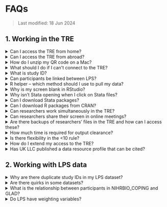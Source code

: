 # FAQs
>Last modified: 18 Jun 2024

## 1. Working in the TRE
<details>
  <summary>Can I access the TRE from home?</summary>
  
  Yes, as long as you're using a work provided laptop/desktop – see below the user security requirements in the [**Data Access and Acceptable Use Policy.**](https://ukllc.ac.uk/governance/) 

*All UK LLC users must:* 
* *Only access the UK LLC TRE using organisation owned/approved machines, which are automatically maintained so that they are fully patched and up to date with relevant virus protection.* 
* *Only access the UK LLC TRE from the UK and via a secure private or corporate network. Where using a private network, the user must make all reasonable efforts to ensure this is maintained and the equipment is secure (strong password) and kept patched and up to date.*
</details>

<details>
  <summary>Can I access the TRE from abroad?</summary>
No, you must only access the UK LLC TRE from the UK, in line with the user security requirements detailed in the question above.
</details>

<details>
  <summary>How do I unzip my QR code on a Mac?</summary>

  If you are using a Mac and therefore using “Archive Utility” rather than 7-Zip, you could experience issues. Archive Utility doesn't support the encryption 7zip uses. Therefore we suggest using a different extractor program called [**The Unarchiver**.](https://theunarchiver.com/) 
  </details>
  
<details>
  <summary>What should I do if I can't connect to the TRE?</summary>
Some users may experience a blank screen after logging in. They may also see a message saying the connection has been timed out. This is a known issue with some network configurations. To address this issue, right click before logging into SeRP and you will see two options (VMware Blast and PCoIP). You may find that your home network works better with PCoIP, whereas your organisation network works better with VMware Blast.
  </details>

  <details>
    <summary>What is study ID?</summary>

Each project is allocated a unique individual/participant-level ID system in the form llc_####_stud_id. This ID identifies a participant within an LPS, therefore if a participant exists in more than one LPS their records will exist in the UK LLC twice against 2 different study IDs. Study ID is specific to each project and must not be shared with users outside the project. If a researcher is named on more than one project in the TRE, separate identifiers are attached to each set of datasets relative to each project. Therefore, datasets cannot be combined between projects. 
</details>

<details>
  <summary>Can participants be linked between LPS?</summary>

Currently, participants who are in multiple LPS cannot be linked. However, this functionality has been factored into the design of the UK LLC TRE and will be implemented.
</details>

<details>
<summary>R helper – which method should I use to pull my data?</summary>

We advise using method A (one table at a time) or B (one LPS/data source at a time) for LPS-collected data. However, we advise using method A only for NHS data because of the size of some of the tables.
</details>

<details>
<summary>Why is my screen blank in RStudio?</summary>

If you encounter a blank screen when launching RStudio, please refer to this guide to fix the issue: [**https://docs.hiru.swan.ac.uk/display/HDK/RStudio+not+loading**](https://docs.hiru.swan.ac.uk/display/HDK/RStudio+not+loading)
</details>

<details>
<summary>Why isn’t Stata opening when I click on Stata files?</summary>

If logging into a fresh desktop, you have to launch Stata from the Windows start menu. It should then ‘deliver’ itself to your desktop and all Stata files should then associate themselves with Stata. 
</details>

<details>
<summary>Can I download Stata packages?</summary>

‘net’ downloads are blocked in the TRE because they require an internet connection. However, Stata package downloads via ssc have been whitelisted and are available. If what you need is not available via ssc you can request a file-in including the .do files using the file-in process. 
</details>

<details>
<summary>Can I download R packages from CRAN?</summary>

Yes, R packages available on CRAN can be installed on SeRP desktops. CRAN is a whitelisted connection for all approved users.
</details>

<details>
<summary>Can researchers work simultaneously in the TRE?</summary>

Yes, researchers can work with their approved project team simultaneously in the TRE. Each project is allocated a project folder, which is a shared area for storing all project-related workings. 
</details>

<details>
<summary>Can researchers share their screen in online meetings?</summary>

As long as the other researcher(s) is named on your project and has got valid ONS Accredited Researcher status and has completed a DURA, then yes, it is OK to share your screen on a conference call so that you can discuss your analyses.
</details>

<details>
<summary>Are there backups of researchers’ files in the TRE and how can I access these?</summary>
 
If you inadvertently delete or overwrite a file you can restore a previous version. To do this right click on the file/folder and choose ‘properties’ and then go to the ‘previous versions’ tab. Choose the version you want to restore.
</details>

<details>
<summary>How much time is required for output clearance?</summary>

Output clearance can take 7-10 working days. We therefore recommend submitting outputs as early as possible and following the guidance to increase the likelihood of them passing first time. 
</details>

<details>
<summary>Is there flexibility in the <10 rule?</summary>

No – due to the variability of SDC thresholds set by data providers, we are unable to be flexible. 
</details>

<details>
<summary>How do I extend my access to the TRE?</summary>

To extend access beyond the agreed project end date, please complete an amendment form and submit it to the UK LLC Applications Team: [**access@ukllc.ac.uk**](mailto:access@ukllc.ac.uk)
</details>

<details>
<summary>Has UK LLC published a data resource profile that can be cited?</summary>

No – UK LLC has not yet published a data resource profile paper, but will do so when resources permit. In the interim, please cite the Summary Profile of the UK LLC Resource which is available on the UK LLC GitHub:
Berman S, Evans K, Thomas R, Crane M, McLachlan S, Whitehorn R, Oakley J, Flaig R, Turner E, Boyd A. Summary Profile of the UK Longitudinal Linkage Collaboration (UK LLC) Resource. Bristol, UK: UK LLC. Available from: [**https://github.com/UKLLC**](https://github.com/UKLLC)
</details>

## 2. Working with LPS data
<details>
<summary>Why are there duplicate study IDs in my LPS dataset?</summary>

In most cases LPS data is one row per person. However, there are a few exceptions. Please check the relevant LPS documentation associated with the dataset you are working on.
</details>

<details>
<summary>Are there quirks in some datasets?</summary>

This section is work-in-progress and will be updated as further quirks are brought to our attention – if you identify quirks, please notify the UK LLC Data Team [**support@ukllc.ac.uk**](mailto:support@ukllc.ac.uk)

#### Quirk 1: ncds58_ncds5_mother_child_v0001
Datasets which are >1000 variables wide are split on loading to the UKSERPUKLLC database due to SQL field limit of 1024. Where this is the case the table name will contain a _1_, _2_ etc nested between the version and date in the table name. In most cases the 2 (or more) parts can be merged/joined on LLC_XXXX_stud_id. This can be done when the table has a 1-row per participant structure.   

The following table(s) is/are an exception to this:
* ncds58_ncds5_mother_child_vXXXX_1_YYYYMMDD
* ncds58_ncds5_mother_child_vXXXX_2_YYYYMMDD. 

These data require a join on 2 fields, LLC_XXXX_stud_id and person, because this table is at the child-level whereas the key ID LLC_XXXX_stud_id is at the parent-level.  
</details>

<details>
<summary>What is the relationship between participants in NIHRBIO_COPING and GLAD?</summary>

As an overview, consider the diagram below. GLAD in the UK LLC TRE contains participants in the Green AND Orange. NIHRBIO_COPING in the UK LLC TRE only contains those in the RED but NOT the orange:   

<img src="../images/user_guide/COPING_GLAD.png" width="300"/>

Work is ongoing to create a ‘true’ individual-level ID in the UK LLC TRE. This is known as Anonymous Linking Field (ALF2), and used in conjunction with llc_XXXX_stud_id, it will be possible to unpick these relationships.
</details>

<details>
<summary>Do LPS have weighting variables?</summary>

**Weighting variables for each LPS**

|Study Names|Weighting variables Y/N|Information
|:--:|:--:|:--:|
|Airwave|||
|ALSPAC|No|There is a paper on the Long Covid questionnaire at https://wellcomeopenresearch.org/articles/8-292. If you go onto the Welcome Open Research site and do a search for ALSPAC and COVID there are several other relevant papers on dealing with missing data.|
|BCS70|Yes|search for weighting variables using [explore](https://ukllc-data-catalogue-96b71e84a70e.herokuapp.com/) in the 'variable search' and filter to the BCS70 study eg 'design weight'.|
|Born in Bradford|No|The BiB cohort recruited people during pregnancy who attended a 28-week antenatal appointment at the hospital. The aim was to approach all women who attend for inclusion in the BiB cohort. We didn’t use any sample frame or weighting during recruitment and the population is broadly representative of people having babies in Bradford during this time. Compared to other studies in the UKLLC the Bradford cohort falls into the highest deprivation groups and is more ethnically diverse (c.50% South Asian). |
|ELSA|Yes|Search using [explore](https://ukllc-data-catalogue-96b71e84a70e.herokuapp.com/) in the'variable search' and filter to the ELSA study, e.g. 'cross-sectional weight'.|
|EPIC-Norfolk|No|Eligible participants were recruited by post. Because we requested individuals to provide detailed dietary, biological and other health data, and to be followed up over a few years, we had about a 45% response rate, so participants were not a random population sample. Nevertheless, they were [closely similar to UK population samples](https://pubmed.ncbi.nlm.nih.gov/10466767/) with respect to many characteristics, including anthropometry, blood pressure, and lipids, but with a lower proportion of smokers.|
|EXCEED|No|Published paper with missing data: [Extended Cohort for E-health..Wellcome Open Research](https://wellcomeopenresearch.org/articles/6-349) |
|Generation Scotland|No|Published paper with missing data: https://bmjopen.bmj.com/content/bmjopen/14/6/e084719.full.pdf |
|GLAD|No|Published paper with missing data: [Comparison of depression and anxiety symptom networks in reporters and non-reporters of lifetime trauma in two samples of differing severity - ScienceDirect](https://www.sciencedirect.com/science/article/pii/S266691532100127X)|
|NCDS58|Yes|Search using [explore](https://ukllc-data-catalogue-96b71e84a70e.herokuapp.com/) in the ‘variable search’ and filter to the NCDS58 study, eg. ‘design weight’.|
|NEXT STEPS|Yes|Search using [explore](https://ukllc-data-catalogue-96b71e84a70e.herokuapp.com/) in the ‘variable search’ and filter to the NEXT STEPS study, eg. ‘design weight’.|
|NICOLA|No|[Complete FINAL.pdf (qub.ac.uk)](https://www.qub.ac.uk/sites/NICOLA/FileStore/Filetoupload,783215,en.pdf)|
|NIHR Bioresource Coping|No|Published paper with missing data: https://osf.io/preprints/psyarxiv/qsbwf/|
|NSHD46|Yes|Search using [explore](https://ukllc-data-catalogue-96b71e84a70e.herokuapp.com/) in the 'variable search' and filter to the NSHD46 study, eg. ‘design weight’.|
|SABRE||Further information: [Ethnic differences in associations between fat deposition and incident diabetes and underlying mechanisms: The SABRE study (wiley.com)](https://onlinelibrary.wiley.com/doi/pdfdirect/10.1002/oby.20997)|
|TEDS|||
|The Fenland Study|No||
|The Millennium Cohort Study|Yes|See the guidance on how the weighting variables are named [here](https://cls.ucl.ac.uk/wp-content/uploads/2020/09/MCS1-5_User_Guide_ed9_2020-08-07.pdf). Search using [explore](https://ukllc-data-catalogue-96b71e84a70e.herokuapp.com/) in the variable search, eg. ‘weight1’|
|Track-Covid Study|No|The study has not calculated sampling weights.|
|TWINS UK|No|Most of the data TWINS UK has in the TRE is derived from the CoPE questionnaires. For more details on how to deal with missing data visit [here](https://wellcomeopenresearch.org/gateways/twinsuk)|
|Understanding Society|Yes|See the guidance on how the weighting variables are named [here](https://www.understandingsociety.ac.uk/documentation/mainstage/user-guides/main-survey-user-guide/selecting-the-correct-weight-for-your-analysis/0). Search using [explore](https://ukllc-data-catalogue-96b71e84a70e.herokuapp.com/) in the variable search, eg. 'xw'|

## 3. Working with NHS England data
<details>
<summary>Does UK LLC check the accuracy of health records?</summary>

No, the UK LLC Data Team can only see de-identified records in the TRE and does not amend any participant data. The UK LLC Data Team only performs the following data curation tasks:
- Clean and deduplicate data, dataset names and structures to enable data provisioning in an efficient manner while maintaining data integrity.
- Load and integrate variable and value labelling, where available from the NHS API and other web sources, into master metadata tables.
- Run the automated disclosure control risk assessment and manually review all flagged risks.
</details>

<details>
<summary>Why are some NHS E datasets missing variable or value labels?</summary>

Variable labelling is primarily sourced from an NHS metadata API, but is not fully complete. Gaps in HES and MHSDS have been infilled from additional data dictionary sources. As part of ongoing work, we will be integrating additional sources to further complete the labelling and add value labels. We will inform users as these are updated. Approx current variable label completeness:
* HES, NPEX, COVIDSGSS: 100%
* MHSDS: 70 - 90% 
* GDPPR, CVS, CVAR: 70% 
* PCM: 40%
* DEMOGRAPHICS, CHESS, IELISA: not available.
</details>

<details>
<summary>What version of NHS E data was I provisioned?</summary>

NHS E data provisioned to projects are locked to an extract. This is done using the extract_date variable found in the dataset. This is the date the data was extracted at NHS E. All projects are locked to an NHS quarterly extract as well as a fixed table, which controls permissions/consent. This is done based on time of first provision. This prevents participant numbers from fluctuating during the course of the project.
</details>

<details>
<summary>Why are some NHS E variables excluded or encrypted?</summary>

Prior to upload to the UK LLC TRE database, NHS data are disclosure risk assessed. During this process variables can be excluded from the upload if they are deemed to be disclosive. In cases where the variable has utility in an encrypted form, the variable is encrypted rather than excluded and an ***_e*** suffix is added to the end of the variable name e.g. *lsoa* ***_e***. Encryption is usually applied to variables which are or provide proxies for location information smaller than region/strategic health authority. 
</details>

<details>
<summary>Why are records limited by codelists?</summary>

HES data provisions are limited by medical codes provided by researchers. This means that the extent to which specific coding is used in these data is important. For example, you may observe more records in your HESAPC (admitted patients) than in HESOP (outpatients) despite the national volume of HESOP being typically ~5x greater per year. This is because HESAPC has meaningful diagnoses codes consistently provided. Whereas with HESOP often generic codes are given. This means when codes are matched, fewer hits will be made on datasets with non-specific codes and thus fewer records will be included in your minimised project-specific view. Examples of these include “R69=Not known” for diagnoses and “X997=Not known” for operations. These non-specific codes are used extensively in HESOP, but far less so in HESAPC.  

Going forward, we are looking at changing the way we make linked health records available, by initially making available unfiltered views to researchers (with particularly sensitive records removed) rather than asking for codelists upfront. This will allow codelists to be developed whilst working with the data, but will also allow exploration of records which do not have specific codes assigned.
</details>

<details>
<summary>What do “_OTR”, “_ACP” and “_MAT” suffixes relate to in HES data?</summary>

* “_OTR” is short for ‘Other’ and is an extension of the HES record. There should be a 1:1 relationship between the main record found in HESAPC for example and its extension in HESAPC_OTR
* “_ACP” is short for ‘Augmented care period’. This was collected from 1997–2006 and was replaced by HESCC (critical care in 2008)
* “_MAT” is short for ‘Maternity’ and contains variables associated with maternity related admissions.  

See below for data and sub table lookup relationships. Note: HESCC is a subset of HESAPC 

<img src="../images/user_guide/Picture2.png" width="400"/>  
</details>

<details>
<summary>How to link “HESCC”, “..._OTR”, “..._ACP”, “..._MAT” data to their main record?</summary>

These sub tables do not contain an individual-level identifier. Therefore, they need to be linked to the main HESAPC/HESOP/HESAE. See below for the linkage keys for each dataset: 

<img src="../images/user_guide/Picture3.png" width="400"/>
</details>

<details>
<summary>How to find test results in covid datasets?
</summary>

* **NPEX and IELISA**: Use testresult variable. Result is SNOMED (SCT) coded. There are 6 codes used e.g. “SCTID: 1240581000000104”: “Severe acute respiratory syndrome coronavirus 2 detected (finding)”. A lookup will be available shortly in the TRE with linkage guidance.
* **COVIDSGSS**: This dataset does not contain a test results field. We are awaiting confirmation from NHS England about how to interpret the presence of records in this dataset.
</details>
